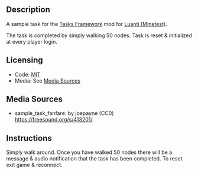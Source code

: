 
## Description

A sample task for the [Tasks Framework](https://content.luanti.org/packages/AntumDeluge/tasks/) mod
for [Luanti (Minetest)](https://luanti.org/).

The task is completed by simply walking 50 nodes. Task is reset & initialized at every player login.


## Licensing

- Code: [MIT](LICENSE.txt)
- Media: See [Media Sources](#Media_Sources)


## Media Sources

- sample_task_fanfare: by joepayne (CC0) https://freesound.org/s/413201/


## Instructions

Simply walk around. Once you have walked 50 nodes there will be a message & audio notification that
the task has been completed. To reset exit game & reconnect.

